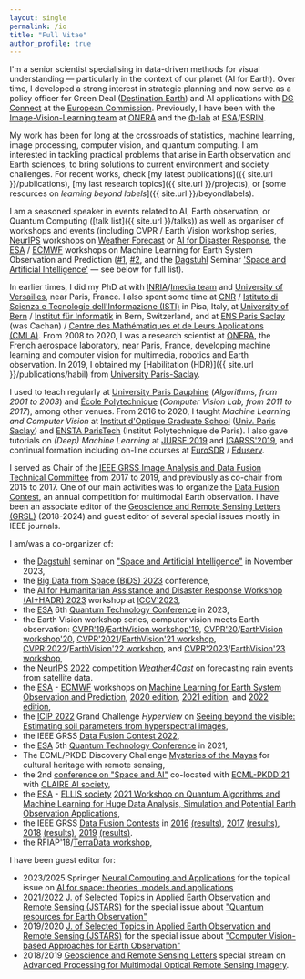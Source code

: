 ```yaml
---
layout: single
permalink: /io
title: "Full Vitae"
author_profile: true
---
```


I'm a senior scientist specialising in data-driven methods for visual understanding — particularly in the context of our planet (AI for Earth). Over time, I developed a strong interest in strategic planning and now serve as a policy officer for Green Deal ([Destination Earth](https://destination-earth.eu/)) and AI applications with [DG Connect](https://commission.europa.eu/about/departments-and-executive-agencies/communications-networks-content-and-technology_en) at the [European Commission](https://commission.europa.eu/index_en). Previously, I have been with the [Image-Vision-Learning team](https://www.onera.fr/en/dtis/research-units#iva) at [ONERA](https://www.onera.fr/en) and the [Φ-lab](https://philab.phi.esa.int/) at [ESA](http://www.esa.int/)/[ESRIN](http://www.esa.int/About_Us/ESRIN).

My work has been for long at the crossroads of statistics, machine learning, image processing, computer vision, and quantum computing. I am interested in tackling practical problems that arise in Earth observation and Earth sciences, to bring solutions to current environment and society challenges. For recent works, check [my latest publications]({{ site.url }}/publications), [my last research topics]({{ site.url }}/projects), or [some resources on _learning beyond labels_]({{ site.url }}/beyondlabels).

I am a seasoned speaker in events related to AI, Earth observation, or Quantum Computing ([talk list]({{ site.url }}/talks)) as well as organiser of workshops and events (including CVPR / Earth Vision workshop series, [NeurIPS](https://neurips.cc/) workshops on [Weather Forecast](https://weather4cast.net/neurips2024/) or [AI for Disaster Response](https://www.hadr.ai/), the [ESA](https://www.esa.int/) / [ECMWF](https://www.ecmwf.int/) workshops on Machine Learning for Earth System Observation and Prediction ([#1](https://www.ml4esop.esa.int/), [#2](https://events.ecmwf.int/event/304/), and the [Dagstuhl](https://www.dagstuhl.de/en) Seminar ['Space and Artificial Intelligence'](https://www.dagstuhl.de/en/seminars/seminar-calendar/seminar-details/23461) — see below for full list). 

In earlier times, I did my PhD at with [INRIA](https://www.inria.fr/en/)/[Imedia team](https://www.inria.fr/en/teams/imedia) and [University of Versailles](http://www.uvsq.fr), near Paris, France. I also spent some time at [CNR](https://www.cnr.it/en) / [Istituto di Scienza e Tecnologie dell'Informazione (ISTI)](https://www.isti.cnr.it/) in Pisa, Italy, at [University of Bern](https://www.unibe.ch/index_eng.html) / [Institut für Informatik](http://www.inf.unibe.ch/) in Bern, Switzerland, and at [ENS Paris Saclay](https://ens-paris-saclay.fr/en) (was Cachan) / [Centre des Mathématiques et de Leurs Applications (CMLA)](http://cmla.ens-paris-saclay.fr/version-anglaise/). From 2008 to 2020, I was a research scientist at [ONERA](https://www.onera.fr/en), the French aerospace laboratory, near Paris, France, developing machine learning and computer vision for multimedia, robotics and Earth observation. In 2019, I obtained my [Habilitation (HDR)]({{ site.url }}/publications/habil) from [University Paris-Saclay](https://www.universite-paris-saclay.fr/en/doctoral-schools/sciences-and-technologies-information-and-communication).
 
I used to teach regularly at [University Paris Dauphine](https://www.dauphine.fr/en/welcome.html) (_Algorithms, from 2001 to 2003_) and [École Polytechnique](https://www.polytechnique.edu/en) (_Computer Vision Lab, from 2011 to 2017_), among other venues. From 2016 to 2020, I taught _Machine Learning and Computer Vision_ at [Institut d'Optique Graduate School](https://www.institutoptique.fr) ([Univ. Paris Saclay](https://www.universite-paris-saclay.fr/en)) and [ENSTA ParisTech](https://www.ensta-paristech.fr) (Institut Polytechnique de Paris). I also gave tutorials on _(Deep) Machine Learning_ at [JURSE'2019](http://www.jurse2019.org) and [IGARSS'2019](https://igarss2019.org/Tutorials.asp#FD3), and continual formation including on-line courses at [EuroSDR](http://www.eurosdr.net/) / [Eduserv](http://www.eurosdr.net/education/course/eduserv17-2019).

I served as Chair of the [IEEE GRSS Image Analysis and Data Fusion Technical Committee](http://www.grss-ieee.org/community/technical-committees/data-fusion/) from 2017 to 2019, and previously as co-chair from 2015 to 2017. One of our main activities was to organize the [Data Fusion Contest](http://www.grss-ieee.org/community/technical-committees/data-fusion/data-fusion-contest/), an annual competition for multimodal Earth observation. I have been an associate editor of the [Geoscience and Remote Sensing Letters (GRSL)](http://www.grss-ieee.org/publication-category/grsl/) (2018-2024) and guest editor of several special issues mostly in IEEE journals.

I am/was a co-organizer of:
* the [Dagstuhl](https://www.dagstuhl.de/en) seminar on ["Space and Artificial Intelligence"](https://www.dagstuhl.de/23461) in November 2023,
* the [Big Data from Space (BiDS) 2023](https://www.bigdatafromspace2023.org/) conference,
* the [AI for Humanitarian Assistance and Disaster Response Workshop (AI+HADR) 2023](https://www.hadr.ai/) workshop at [ICCV'2023](https://iccv2023.thecvf.com/),
* the [ESA](https://www.esa.int/) 6th [Quantum Technology Conference](https://nikal.eventsair.com/6th-quantum-technology-conference) in 2023,
* the Earth Vision workshop series, computer vision meets Earth observation: [CVPR'19](http://cvpr2019.thecvf.com/)/[EarthVision workshop'19](https://www.grss-ieee.org/earthvision2019/), [CVPR'20](http://cvpr2020.thecvf.com/)/[EarthVision workshop'20](http://www.classic.grss-ieee.org/earthvision2020/), [CVPR'2021](http://cvpr2021.thecvf.com/)/[EarthVision'21 workshop](https://www.grss-ieee.org/earthvision2021/), [CVPR'2022](http://cvpr2022.thecvf.com/)/[EarthVision'22 workshop](https://www.grss-ieee.org/earthvision2022/), and [CVPR'2023](http://cvpr2023.thecvf.com/)/[EarthVision'23 workshop](https://www.grss-ieee.org/earthvision2023/),
* the [NeurIPS 2022](https://neurips.cc/Conferences/2022/CompetitionTrack) competition [_Weather4Cast_](https://www.iarai.ac.at/weather4cast/) on forecasting rain events from satellite data.
* the [ESA](https://www.esa.int/) - [ECMWF](https://www.ecmwf.int/) workshops on [Machine Learning for Earth System Observation and Prediction](https://www.ml4esop.esa.int/), [2020 edition](https://events.ecmwf.int/event/172/), [2021 edition](https://www.ml4esop.esa.int/), and [2022 edition](https://events.ecmwf.int/event/304/),
* the [ICIP 2022](https://2022.ieeeicip.org/) Grand Challenge _Hyperview_ on [Seeing beyond the visible: Estimating soil parameters from hyperspectral images](https://platform.ai4eo.eu/seeing-beyond-the-visible),
* the IEEE GRSS [Data Fusion Contest 2022](https://www.grss-ieee.org/community/technical-committees/2022-ieee-grss-data-fusion-contest/),
* the [ESA](https://www.esa.int/) 5th [Quantum Technology Conference](https://atpi.eventsair.com/5th-quantum-technology-conference) in 2021,
* The ECML/PKDD Discovery Challenge [Mysteries of the Mayas](https://biasvariancelabs.github.io/maya_challenge/) for cultural heritage with remote sensing,
* the 2nd [conference on "Space and AI"](http://spaceandai.ijs.si/) co-located with [ECML-PKDD'21](https://2021.ecmlpkdd.org/) with [CLAIRE AI society](https://claire-ai.org),
* the [ESA](https://www.esa.int/) - [ELLIS society](https://ellis.eu/) [2021 Workshop on Quantum Algorithms and Machine Learning for Huge Data Analysis, Simulation and Potential Earth Observation Applications](https://ellisqphml.github.io/ellisphilab2021),
* the IEEE GRSS [Data Fusion Contests](https://www.grss-ieee.org/technical-committees/image-analysis-and-data-fusion/?tab=past-data-fusion-contests) in [2016](http://www.classic.grss-ieee.org/community/technical-committees/data-fusion/2016-ieee-grss-data-fusion-contest/) [(results)](http://www.classic.grss-ieee.org/community/technical-committees/data-fusion/2016-ieee-grss-data-fusion-contest-results/), [2017](http://www.classic.grss-ieee.org/community/technical-committees/data-fusion/2017-ieee-grss-data-fusion-contest-2/) [(results)](http://www.classic.grss-ieee.org/community/technical-committees/data-fusion/2017-ieee-grss-data-fusion-contest-results/), [2018](http://www.classic.grss-ieee.org/community/technical-committees/data-fusion/2018-ieee-grss-data-fusion-contest/) [(results)](http://www.classic.grss-ieee.org/community/technical-committees/data-fusion/2018-ieee-grss-data-fusion-contest-results/), [2019](http://www.classic.grss-ieee.org/community/technical-committees/data-fusion/2019-ieee-grss-data-fusion-contest/) [(results)](http://www.classic.grss-ieee.org/community/technical-committees/data-fusion/2019-ieee-grss-data-fusion-contest-results/).
* the RFIAP'18/[TerraData workshop](https://sites.google.com/view/terradata2018),

I have been guest editor for:
* 2023/2025 Springer [Neural Computing and Applications](https://link.springer.com/journal/521) for the topical issue on [AI for space: theories, models and applications](https://link.springer.com/article/10.1007/s00521-025-11466-1) 
* 2021/2022 [J. of Selected Topics in Applied Earth Observation and Remote Sensing (JSTARS)](http://www.grss-ieee.org/publication-category/jstars/) for the special issue about ["Quantum resources for Earth Observation"](http://www.grss-ieee.org/wp-content/uploads/2020/12/CFP.Quantum_resources_for_Earth_Observation.pdf)
* 2019/2020 [J. of Selected Topics in Applied Earth Observation and Remote Sensing (JSTARS)](http://www.grss-ieee.org/publication-category/jstars/) for the special issue about ["Computer Vision-based Approaches for Earth Observation"](http://www.grss-ieee.org/wp-content/uploads/2019/08/Call_for_Paper_Computer_Vision.pdf)
* 2018/2019 [Geoscience and Remote Sensing Letters](http://www.grss-ieee.org/publication-category/grsl/) special stream on [Advanced Processing for Multimodal Optical Remote Sensing Imagery](http://www.grss-ieee.org/letters/special-streams/multimodal-2018/).

